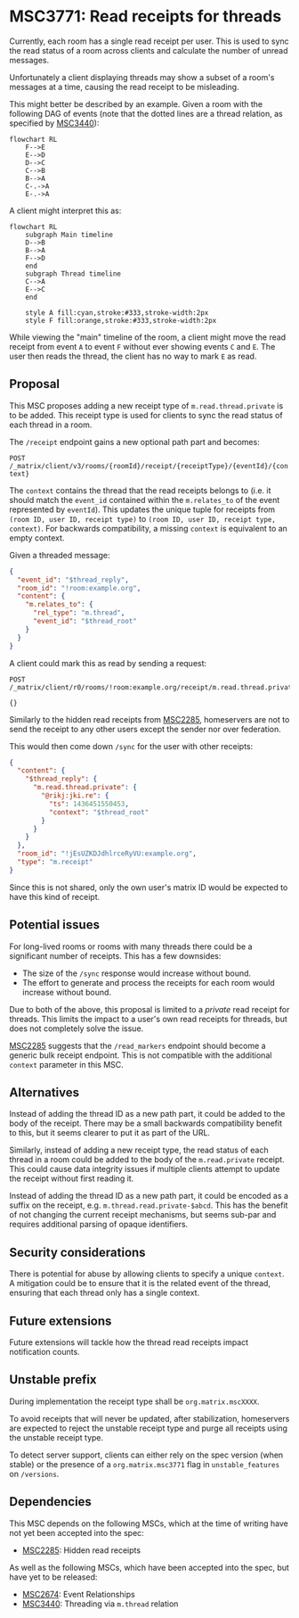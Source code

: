 # MSC3771: Read receipts for threads

Currently, each room has a single read receipt per user. This is used to sync the
read status of a room across clients and calculate the number of unread messages.

Unfortunately a client displaying threads may show a subset of a room's messages
at a time, causing the read receipt to be misleading.

This might better be described by an example. Given a room with the following
DAG of events (note that the dotted lines are a thread relation, as specified by
[MSC3440](https://github.com/matrix-org/matrix-doc/pull/3440)):

```mermaid
flowchart RL
    F-->E
    E-->D
    D-->C
    C-->B
    B-->A
    C-.->A
    E-.->A
```

A client might interpret this as:

```mermaid
flowchart RL
    subgraph Main timeline
    D-->B
    B-->A
    F-->D
    end
    subgraph Thread timeline
    C-->A
    E-->C
    end

    style A fill:cyan,stroke:#333,stroke-width:2px
    style F fill:orange,stroke:#333,stroke-width:2px
```

While viewing the "main" timeline of the room, a client might move the read
receipt from event `A` to event `F` without ever showing events `C` and `E`. The
user then reads the thread, the client has no way to mark `E` as read.

## Proposal

This MSC proposes adding a new receipt type of `m.read.thread.private` is to be
added. This receipt type is used for clients to sync the read status of each
thread in a room.

The `/receipt` endpoint gains a new optional path part and becomes:

`POST /_matrix/client/v3/rooms/{roomId}/receipt/{receiptType}/{eventId}/{context}`

The `context` contains the thread that the read receipts belongs to (i.e. it should
match the `event_id` contained within the `m.relates_to` of the event represented
by `eventId`). This updates the unique tuple for receipts from
`(room ID, user ID, receipt type)` to `(room ID, user ID, receipt type, context)`.
For backwards compatibility, a missing `context` is equivalent to an empty context.

Given a threaded message:

```json
{
  "event_id": "$thread_reply",
  "room_id": "!room:example.org",
  "content": {
    "m.relates_to": {
      "rel_type": "m.thread",
      "event_id": "$thread_root"
    }
  }
}
```

A client could mark this as read by sending a request:

```
POST /_matrix/client/r0/rooms/!room:example.org/receipt/m.read.thread.private/$thread_reply/$thread_root

{}
```

Similarly to the hidden read receipts from [MSC2285](https://github.com/matrix-org/matrix-spec-proposals/pull/2285),
homeservers are not to send the receipt to any other users except the sender nor
over federation.

This would then come down `/sync` for the user with other receipts:

```json
{
  "content": {
    "$thread_reply": {
      "m.read.thread.private": {
        "@rikj:jki.re": {
          "ts": 1436451550453,
          "context": "$thread_root"
        }
      }
    }
  },
  "room_id": "!jEsUZKDJdhlrceRyVU:example.org",
  "type": "m.receipt"
}
```

Since this is not shared, only the own user's matrix ID would be expected to
have this kind of receipt.

## Potential issues

For long-lived rooms or rooms with many threads there could be a significant number
of receipts. This has a few downsides:

* The size of the `/sync` response would increase without bound.
* The effort to generate and process the receipts for each room would increase
  without bound.

Due to both of the above, this proposal is limited to a *private* read receipt for
threads. This limits the impact to a user's own read receipts for threads, but
does not completely solve the issue.

[MSC2285](https://github.com/matrix-org/matrix-spec-proposals/pull/2285) suggests
that the `/read_markers` endpoint should become a generic bulk receipt endpoint.
This is not compatible with the additional `context` parameter in this MSC.

## Alternatives

Instead of adding the thread ID as a new path part, it could be added to the body
of the receipt. There may be a small backwards compatibility benefit to this, but
it seems clearer to put it as part of the URL.

Similarly, instead of adding a new receipt type, the read status of each thread in
a room could be added to the body of the `m.read.private` receipt. This could
cause data integrity issues if multiple clients attempt to update the receipt
without first reading it.

Instead of adding the thread ID as a new path part, it could be  encoded as a suffix
on the receipt, e.g. `m.thread.read.private-$abcd`. This has the benefit of not
changing the current receipt mechanisms, but seems sub-par and requires additional
parsing of opaque identifiers.

## Security considerations

There is potential for abuse by allowing clients to specify a unique `context`.
A mitigation could be to ensure that it is the related event of the thread, ensuring
that each thread only has a single context.

## Future extensions

Future extensions will tackle how the thread read receipts impact notification counts.

## Unstable prefix

During implementation the receipt type shall be `org.matrix.mscXXXX`.

To avoid receipts that will never be updated, after stabilization, homeservers are
expected to reject the unstable receipt type and purge all receipts using the
unstable receipt type.

To detect server support, clients can either rely on the spec version (when stable)
or the presence of a `org.matrix.msc3771` flag in `unstable_features` on `/versions`.

## Dependencies

This MSC depends on the following MSCs, which at the time of writing have not yet
been accepted into the spec:

* [MSC2285](https://github.com/matrix-org/matrix-spec-proposals/pull/2285): Hidden read receipts

As well as the following MSCs, which have been accepted into the spec, but have
yet to be released:

* [MSC2674](https://github.com/matrix-org/matrix-doc/pull/2674): Event Relationships
* [MSC3440](https://github.com/matrix-org/matrix-spec-proposals/pull/3440): Threading via `m.thread` relation
